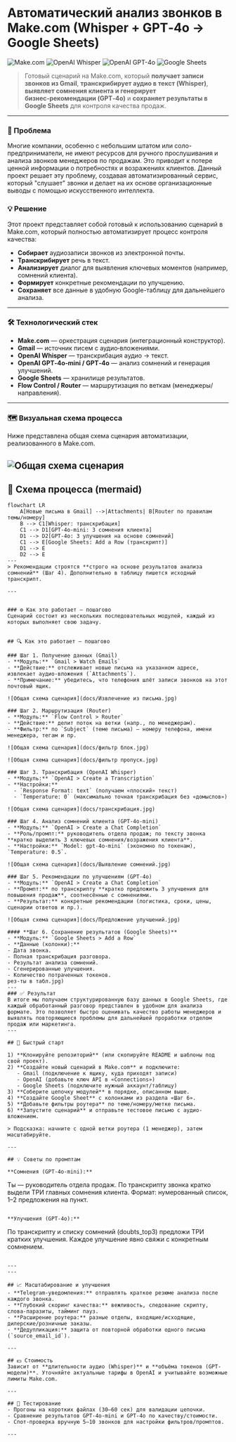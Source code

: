 # Автоматический анализ звонков в Make.com (Whisper + GPT‑4o → Google Sheets)
![Make.com](https://img.shields.io/badge/Platform-Make.com-6d5efc?logo=make&logoColor=white)
![OpenAI Whisper](https://img.shields.io/badge/OpenAI-Whisper-412991?logo=openai&logoColor=white)
![OpenAI GPT-4o](https://img.shields.io/badge/OpenAI-GPT--4o-412991?logo=openai&logoColor=white)
![Google Sheets](https://img.shields.io/badge/Google%20Sheets-Data%20Storage-34a853?logo=googlesheets&logoColor=white)

> Готовый сценарий на Make.com, который **получает записи звонков из Gmail**, **транскрибирует аудио в текст (Whisper)**, **выявляет сомнения клиента и генерирует бизнес‑рекомендации (GPT‑4o)** и **сохраняет результаты в Google Sheets** для контроля качества продаж.
---- 
### 🎯 Проблема 
Многие компании, особенно с небольшим штатом или соло-предприниматели, не имеют ресурсов для ручного прослушивания и анализа звонков менеджеров по продажам. Это приводит к потере ценной информации о потребностях и возражениях клиентов. Данный проект решает эту проблему, создавая автоматизированный сервис, который "слушает" звонки и делает на их основе организационные выводы с помощью искусственного интеллекта. 
### 💡 Решение 
Этот проект представляет собой готовый к использованию сценарий в Make.com, который полностью автоматизирует процесс контроля качества: 
* **Собирает** аудиозаписи звонков из электронной почты. 
* **Транскрибирует** речь в текст. 
* **Анализирует** диалог для выявления ключевых моментов (например, сомнений клиента). 
* **Формирует** конкретные рекомендации по улучшению. 
* **Сохраняет** все данные в удобную Google-таблицу для дальнейшего анализа. 
---- 
### 🛠️ Технологический стек 
- **Make.com** — оркестрация сценария (интеграционный конструктор).
- **Gmail** — источник писем с аудио‑вложениями.
- **OpenAI Whisper** — транскрибация аудио → текст.
- **OpenAI GPT‑4o‑mini / GPT‑4o** — анализ сомнений и генерация улучшений.
- **Google Sheets** — хранилище результатов.
- **Flow Control / Router** — маршрутизация по веткам (менеджеры/направления).
--- 
### 🗺️ Визуальная схема процесса 
Ниже представлена общая схема сценария автоматизации, реализованного в Make.com.

![Общая схема сценария](docs/общая_схема.jpg)
---

## 🧭 Схема процесса (mermaid)
```mermaid
flowchart LR
    A[Новые письма в Gmail] -->|Attachments| B[Router по правилам темы/номеру]
    B --> C1[Whisper: транскрибация]
    C1 --> D1[GPT-4o-mini: 3 сомнения клиента]
    D1 --> D2[GPT-4o: 3 улучшения на основе сомнений]
    C1 --> E[Google Sheets: Add a Row (транскрипт)]
    D1 --> E
    D2 --> E
---
> Рекомендации строятся **строго на основе результатов анализа сомнений** (Шаг 4). Дополнительно в таблицу пишется исходный транскрипт.

---


### ⚙️ Как это работает — пошагово 
Сценарий состоит из нескольких последовательных модулей, каждый из которых выполняет свою задачу. 


## 🔍 Как это работает — пошагово

### Шаг 1. Получение данных (Gmail)
- **Модуль:** `Gmail > Watch Emails`  
- **Действие:** отслеживает новые письма на указанном адресе, извлекает аудио‑вложения (`Attachments`).  
- **Примечание:** убедитесь, что телефония шлёт записи звонков на этот почтовый ящик.

![Общая схема сценария](docs/Извлечение из письма.jpg)

### Шаг 2. Маршрутизация (Router)
- **Модуль:** `Flow Control > Router`  
- **Действие:** делит поток на ветки (напр., по менеджерам).  
- **Фильтр:** по `Subject` (теме письма) — номеру телефона, имени менеджера, тегам и пр.

![Общая схема сценария](docs/фильтр блок.jpg)

![Общая схема сценария](docs/фильтр пропуск.jpg)

### Шаг 3. Транскрибация (OpenAI Whisper)
- **Модуль:** `OpenAI > Create a Transcription`  
- **Настройки:**  
  - `Response Format: text` (получаем «плоский» текст)  
  - `Temperature: 0` (максимально точная транскрибация без «домыслов»)

![Общая схема сценария](docs/транскрибация.jpg)

### Шаг 4. Анализ сомнений клиента (GPT‑4o‑mini)
- **Модуль:** `OpenAI > Create a Chat Completion`  
- **Роль/промпт:** руководитель отдела продаж; по тексту звонка **кратко выделить 3 ключевых сомнения/возражения клиента**.  
- **Настройки:** `Model: gpt‑4o‑mini` (экономно по токенам), `Temperature: 0.5`.

![Общая схема сценария](docs/Выявление сомнений.jpg)

### Шаг 5. Рекомендации по улучшениям (GPT‑4o)
- **Модуль:** `OpenAI > Create a Chat Completion`  
- **Промпт:** по транскрипту **кратко предложить 3 улучшения для повышения продаж**, соотнесённые с сомнениями.  
- **Результат:** конкретные рекомендации (логистика, сроки, цены, сценарии ответов и пр.).

![Общая схема сценария](docs/Предложение улучшений.jpg)

#### **Шаг 6. Сохранение результатов (Google Sheets)** 
- **Модуль:** `Google Sheets > Add a Row` 
- **Данные (колонки):** 
- Дата звонка. 
- Полная транскрибация разговора. 
- Результат анализа сомнений. 
- Сгенерированные улучшения. 
- Количество потраченных токенов. 
рез-ты в табл.jpg)
---
### ✅ Результат 
В итоге мы получаем структурированную базу данных в Google Sheets, где каждый обработанный разговор представлен в удобном для анализа формате. Это позволяет быстро оценивать качество работы менеджеров и выявлять повторяющиеся проблемы для дальнейшей проработки отделом продаж или маркетинга. 
---

## 🚀 Быстрый старт

1) **Клонируйте репозиторий** (или скопируйте README и шаблоны под свой проект).  
2) **Создайте новый сценарий в Make.com** и подключите:
   - Gmail (подключение к ящику, куда приходят записи)
   - OpenAI (добавьте ключ API в «Connections»)
   - Google Sheets (подключите нужный аккаунт/таблицу)
3) **Соберите цепочку модулей** в порядке, описанном выше.  
4) **Создайте Google Sheet** с колонками из раздела «Шаг 6».  
5) **Добавьте фильтры роутера** по теме/номеру/метке письма.  
6) **Запустите сценарий** и отправьте тестовое письмо с аудио-вложением.

> Подсказка: начните с одной ветки роутера (1 менеджер), затем масштабируйте.

---

## 💡 Советы по промптам

**Сомнения (GPT-4o-mini):**
```
Ты — руководитель отдела продаж. По транскрипту звонка кратко выдели ТРИ главных сомнения клиента. Формат: нумерованный список, 1–2 предложения на пункт.
```

**Улучшения (GPT-4o):**
```
По транскрипту и списку сомнений (doubts_top3) предложи ТРИ кратких улучшения. Каждое улучшение явно свяжи с конкретным сомнением.
```

---
---

## 📈 Масштабирование и улучшения
- **Telegram-уведомления:** отправлять краткое резюме анализа после каждого звонка.
- **Глубокий скоринг качества:** вежливость, следование скрипту, слова-паразиты, тайминг пауз.
- **Расширение роутера:** разные отделы, входящие/исходящие, дилерские/розничные заказы.
- **Дедупликация:** защита от повторной обработки одного письма (`source_email_id`).

---

## 💵 Стоимость
Зависит от **длительности аудио (Whisper)** и **объёма токенов (GPT-модели)**. Уточняйте актуальные тарифы в OpenAI и учитывайте возможные лимиты Make.com.

---

## 🧪 Тестирование
- Прогоны на коротких файлах (30–60 сек) для валидации цепочки.
- Сравнение результатов GPT-4o-mini и GPT-4o по качеству/стоимости.
- Спот-проверка вручную 5–10 звонков для настройки фильтров/промптов.

---

